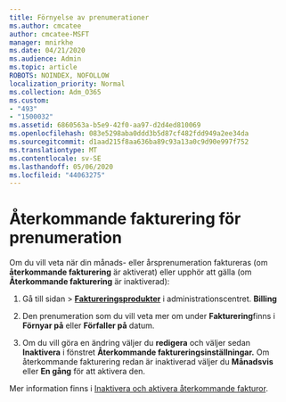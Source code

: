 ```yaml
---
title: Förnyelse av prenumerationer
ms.author: cmcatee
author: cmcatee-MSFT
manager: mnirkhe
ms.date: 04/21/2020
ms.audience: Admin
ms.topic: article
ROBOTS: NOINDEX, NOFOLLOW
localization_priority: Normal
ms.collection: Adm_O365
ms.custom:
- "493"
- "1500032"
ms.assetid: 6860563a-b5e9-42f0-aa97-d2d4ed810069
ms.openlocfilehash: 083e5298aba0ddd3b5d87cf482fdd949a2ee34da
ms.sourcegitcommit: d1aad215f8aa636ba89c93a13a0c9d90e997f752
ms.translationtype: MT
ms.contentlocale: sv-SE
ms.lasthandoff: 05/06/2020
ms.locfileid: "44063275"
---
```

# <a name="subscription-recurring-billing"></a>Återkommande fakturering för prenumeration

Om du vill veta när din månads- eller årsprenumeration faktureras (om **återkommande fakturering** är aktiverat) eller upphör att gälla (om **Återkommande fakturering** är inaktiverad):
  
1. Gå till sidan \> **[Faktureringsprodukter](https://go.microsoft.com/fwlink/p/?linkid=842054)** i administrationscentret. **Billing**

2. Den prenumeration som du vill veta mer om under **Fakturering**finns i **Förnyar på** eller **Förfaller på** datum.

4. Om du vill göra en ändring väljer du **redigera** och väljer sedan **Inaktivera** i fönstret **Återkommande faktureringsinställningar.** Om återkommande fakturering redan är inaktiverad väljer du **Månadsvis** eller **En gång** för att aktivera den.

Mer information finns i [Inaktivera och aktivera återkommande fakturor](https://docs.microsoft.com/office365/admin/subscriptions-and-billing/renew-your-subscription).